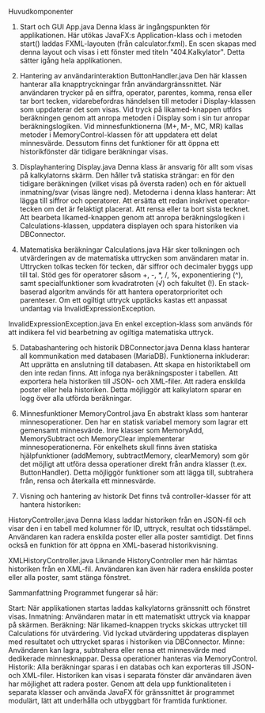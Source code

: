 Huvudkomponenter
1. Start och GUI
   App.java
   Denna klass är ingångspunkten för applikationen. Här utökas JavaFX:s Application-klass och i metoden start() laddas FXML-layouten (från calculator.fxml). En scen skapas med denna layout och visas i ett fönster med titeln "404.Kalkylator". Detta sätter igång hela applikationen.


2. Hantering av användarinteraktion
   ButtonHandler.java
   Den här klassen hanterar alla knapptryckningar från användargränssnittet. När användaren trycker på en siffra, operator, parentes, komma, rensa eller tar bort tecken, vidarebefordras händelsen till metoder i Display-klassen som uppdaterar det som visas. Vid tryck på likamed-knappen utförs beräkningen genom att anropa metoden i Display som i sin tur anropar beräkningslogiken. Vid minnesfunktionerna (M+, M-, MC, MR) kallas metoder i MemoryControl-klassen för att uppdatera ett delat minnesvärde. Dessutom finns det funktioner för att öppna ett historikfönster där tidigare beräkningar visas.


3. Displayhantering
   Display.java
   Denna klass är ansvarig för allt som visas på kalkylatorns skärm. Den håller två statiska strängar: en för den tidigare beräkningen (vilket visas på översta raden) och en för aktuell inmatning/svar (visas längre ned). Metoderna i denna klass hanterar:
   Att lägga till siffror och operatorer.
   Att ersätta ett redan inskrivet operator-tecken om det är felaktigt placerat.
   Att rensa eller ta bort sista tecknet.
   Att bearbeta likamed-knappen genom att anropa beräkningslogiken i Calculations-klassen, uppdatera displayen och spara historiken via DBConnector.


4. Matematiska beräkningar
   Calculations.java
   Här sker tolkningen och utvärderingen av de matematiska uttrycken som användaren matar in.
   Uttrycken tolkas tecken för tecken, där siffror och decimaler byggs upp till tal.
   Stöd ges för operatorer såsom +, -, *, /, %, exponentiering (^), samt specialfunktioner som kvadratroten (√) och fakultet (!).
   En stack-baserad algoritm används för att hantera operatorprioritet och parenteser. Om ett ogiltigt uttryck upptäcks kastas ett anpassat undantag via InvalidExpressionException.

InvalidExpressionException.java
En enkel exception-klass som används för att indikera fel vid bearbetning av ogiltiga matematiska uttryck.

5. Databashantering och historik
   DBConnector.java
   Denna klass hanterar all kommunikation med databasen (MariaDB). Funktionerna inkluderar:
   Att upprätta en anslutning till databasen.
   Att skapa en historiktabell om den inte redan finns.
   Att infoga nya beräkningsposter i tabellen.
   Att exportera hela historiken till JSON- och XML-filer.
   Att radera enskilda poster eller hela historiken.
   Detta möjliggör att kalkylatorn sparar en logg över alla utförda beräkningar.


6. Minnesfunktioner
   MemoryControl.java
   En abstrakt klass som hanterar minnesoperationer. Den har en statisk variabel memory som lagrar ett gemensamt minnesvärde.
   Inre klasser som MemoryAdd, MemorySubtract och MemoryClear implementerar minnesoperationerna.
   För enkelhets skull finns även statiska hjälpfunktioner (addMemory, subtractMemory, clearMemory) som gör det möjligt att utföra dessa operationer direkt från andra klasser (t.ex. ButtonHandler).
   Detta möjliggör funktioner som att lägga till, subtrahera från, rensa och återkalla ett minnesvärde.


7. Visning och hantering av historik
   Det finns två controller-klasser för att hantera historiken:

HistoryController.java
Denna klass laddar historiken från en JSON-fil och visar den i en tabell med kolumner för ID, uttryck, resultat och tidsstämpel. Användaren kan radera enskilda poster eller alla poster samtidigt. Det finns också en funktion för att öppna en XML-baserad historikvisning.

XMLHistoryController.java
Liknande HistoryController men här hämtas historiken från en XML-fil. Användaren kan även här radera enskilda poster eller alla poster, samt stänga fönstret.

Sammanfattning
Programmet fungerar så här:

Start: När applikationen startas laddas kalkylatorns gränssnitt och fönstret visas.
Inmatning: Användaren matar in ett matematiskt uttryck via knappar på skärmen.
Beräkning: När likamed-knappen trycks skickas uttrycket till Calculations för utvärdering. Vid lyckad utvärdering uppdateras displayen med resultatet och uttrycket sparas i historiken via DBConnector.
Minne: Användaren kan lagra, subtrahera eller rensa ett minnesvärde med dedikerade minnesknappar. Dessa operationer hanteras via MemoryControl.
Historik: Alla beräkningar sparas i en databas och kan exporteras till JSON- och XML-filer. Historiken kan visas i separata fönster där användaren även har möjlighet att radera poster.
Genom att dela upp funktionaliteten i separata klasser och använda JavaFX för gränssnittet är programmet modulärt, lätt att underhålla och utbyggbart för framtida funktioner.
